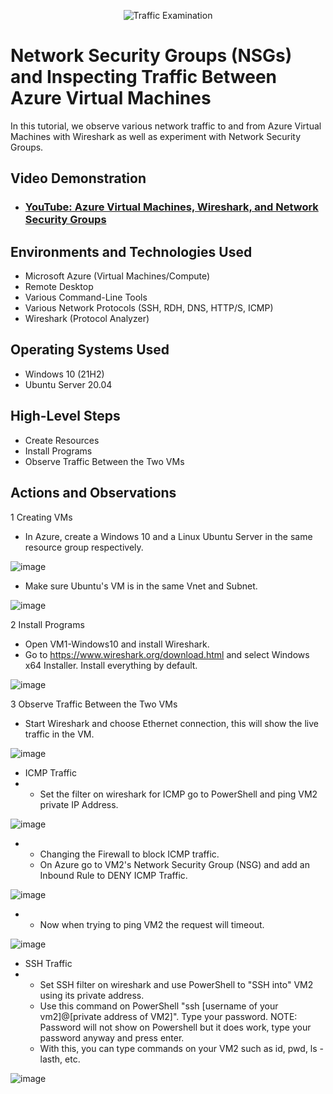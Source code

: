 <p align="center">
<img src="https://i.imgur.com/Ua7udoS.png" alt="Traffic Examination"/>
</p>

<h1>Network Security Groups (NSGs) and Inspecting Traffic Between Azure Virtual Machines</h1>
In this tutorial, we observe various network traffic to and from Azure Virtual Machines with Wireshark as well as experiment with Network Security Groups. <br />


<h2>Video Demonstration</h2>

- ### [YouTube: Azure Virtual Machines, Wireshark, and Network Security Groups](https://www.youtube.com)

<h2>Environments and Technologies Used</h2>

- Microsoft Azure (Virtual Machines/Compute)
- Remote Desktop
- Various Command-Line Tools
- Various Network Protocols (SSH, RDH, DNS, HTTP/S, ICMP)
- Wireshark (Protocol Analyzer)

<h2>Operating Systems Used </h2>

- Windows 10 (21H2)
- Ubuntu Server 20.04

<h2>High-Level Steps</h2>

- Create Resources
- Install Programs
- Observe Traffic Between the Two VMs

<h2>Actions and Observations</h2>

1 Creating VMs
- In Azure, create a Windows 10 and a Linux Ubuntu Server in the same resource group respectively.

![image](https://github.com/cardosoguisilva/azure-network-protocols/assets/157248613/149c0a2f-d7b2-4c9b-891f-5df14ed0385d)

- Make sure Ubuntu's VM is in the same Vnet and Subnet.

![image](https://github.com/cardosoguisilva/azure-network-protocols/assets/157248613/a3df6377-409b-4233-bfd2-f60fef43e989)

2 Install Programs
- Open VM1-Windows10 and install Wireshark.
- Go to https://www.wireshark.org/download.html and select Windows x64 Installer. Install everything by default.

![image](https://github.com/cardosoguisilva/azure-network-protocols/assets/157248613/e69aa49a-08ad-438f-9f5c-55c030d298a7)

3 Observe Traffic Between the Two VMs
- Start Wireshark and choose Ethernet connection, this will show the live traffic in the VM.

![image](https://github.com/cardosoguisilva/azure-network-protocols/assets/157248613/716350cc-ed32-440b-8b56-13fc0b9373b2)

- ICMP Traffic
- - Set the filter on wireshark for ICMP go to PowerShell and ping VM2 private IP Address.

![image](https://github.com/cardosoguisilva/azure-network-protocols/assets/157248613/acfca517-0d07-4188-9a03-43f27a2bbf60)

  - - Changing the Firewall to block ICMP traffic.
    - On Azure go to VM2's Network Security Group (NSG) and add an Inbound Rule to DENY ICMP Traffic.
      
![image](https://github.com/cardosoguisilva/azure-network-protocols/assets/157248613/857d4347-b07d-4da0-91b8-d6b829f4f23b)
   
  - - Now when trying to ping VM2 the request will timeout.
    
![image](https://github.com/cardosoguisilva/azure-network-protocols/assets/157248613/fbeaff72-5011-42fc-a117-5d4b185b6ae1)
  
- SSH Traffic
- - Set SSH filter on wireshark and use PowerShell to "SSH into" VM2 using its private address.
  - Use this command on PowerShell "ssh [username of your vm2]@[private address of VM2]". Type your password. NOTE: Password will not show on Powershell but it does work, type your password anyway and press enter.
  - With this, you can type commands on your VM2 such as id, pwd, ls -lasth, etc.

![image](https://github.com/cardosoguisilva/azure-network-protocols/assets/157248613/85fd1c35-0c4c-4698-b599-58792f167fb0)

 
  
  

 

